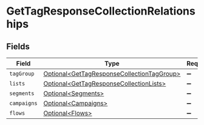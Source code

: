 # GetTagResponseCollectionRelationships


## Fields

| Field                                                                                                      | Type                                                                                                       | Required                                                                                                   | Description                                                                                                |
| ---------------------------------------------------------------------------------------------------------- | ---------------------------------------------------------------------------------------------------------- | ---------------------------------------------------------------------------------------------------------- | ---------------------------------------------------------------------------------------------------------- |
| `tagGroup`                                                                                                 | [Optional\<GetTagResponseCollectionTagGroup>](../../models/components/GetTagResponseCollectionTagGroup.md) | :heavy_minus_sign:                                                                                         | N/A                                                                                                        |
| `lists`                                                                                                    | [Optional\<GetTagResponseCollectionLists>](../../models/components/GetTagResponseCollectionLists.md)       | :heavy_minus_sign:                                                                                         | N/A                                                                                                        |
| `segments`                                                                                                 | [Optional\<Segments>](../../models/components/Segments.md)                                                 | :heavy_minus_sign:                                                                                         | N/A                                                                                                        |
| `campaigns`                                                                                                | [Optional\<Campaigns>](../../models/components/Campaigns.md)                                               | :heavy_minus_sign:                                                                                         | N/A                                                                                                        |
| `flows`                                                                                                    | [Optional\<Flows>](../../models/components/Flows.md)                                                       | :heavy_minus_sign:                                                                                         | N/A                                                                                                        |